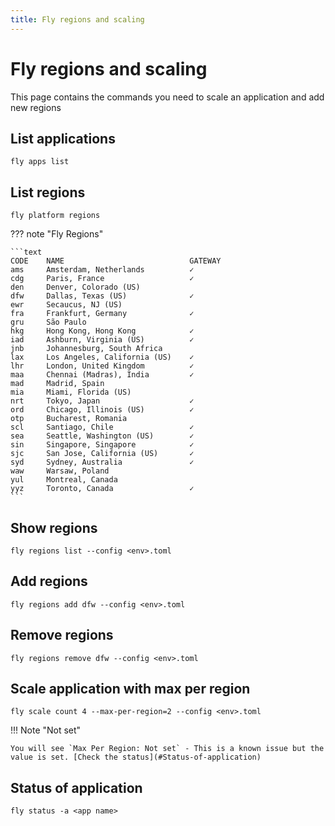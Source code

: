 ```yaml
---
title: Fly regions and scaling
---
```


# Fly regions and scaling

This page contains the commands you need to scale an application and add new regions

## List applications

```shell
fly apps list
```

## List regions

```shell
fly platform regions
```

??? note "Fly Regions"

    ```text
    CODE	NAME                        	GATEWAY
    ams 	Amsterdam, Netherlands      	✓
    cdg 	Paris, France               	✓
    den 	Denver, Colorado (US)
    dfw 	Dallas, Texas (US)          	✓
    ewr 	Secaucus, NJ (US)
    fra 	Frankfurt, Germany          	✓
    gru 	São Paulo
    hkg 	Hong Kong, Hong Kong        	✓
    iad 	Ashburn, Virginia (US)      	✓
    jnb 	Johannesburg, South Africa
    lax 	Los Angeles, California (US)	✓
    lhr 	London, United Kingdom      	✓
    maa 	Chennai (Madras), India     	✓
    mad 	Madrid, Spain
    mia 	Miami, Florida (US)
    nrt 	Tokyo, Japan                	✓
    ord 	Chicago, Illinois (US)      	✓
    otp 	Bucharest, Romania
    scl 	Santiago, Chile             	✓
    sea 	Seattle, Washington (US)    	✓
    sin 	Singapore, Singapore        	✓
    sjc 	San Jose, California (US)   	✓
    syd 	Sydney, Australia           	✓
    waw 	Warsaw, Poland
    yul 	Montreal, Canada
    yyz 	Toronto, Canada             	✓
    ```

## Show regions

```shell
fly regions list --config <env>.toml
```

## Add regions

```shell
fly regions add dfw --config <env>.toml
```

## Remove regions

```shell
fly regions remove dfw --config <env>.toml
```

## Scale application with max per region

```shell
fly scale count 4 --max-per-region=2 --config <env>.toml
```

!!! Note "Not set"

    You will see `Max Per Region: Not set` - This is a known issue but the value is set. [Check the status](#Status-of-application)

## Status of application

```shell
fly status -a <app name>
```
